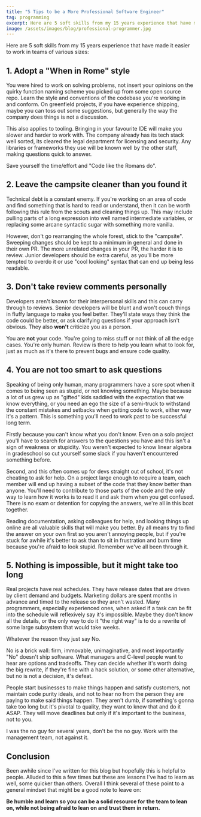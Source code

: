 ```yaml
---
title: "5 Tips to be a More Professional Software Engineer"
tag: programming
excerpt: Here are 5 soft skills from my 15 years experience that have made it easier to work in teams of various sizes.
image: /assets/images/blog/professional-programmer.jpg
---
```

Here are 5 soft skills from my 15 years experience that have made it easier to work in teams of various sizes:

## 1. Adopt a "When in Rome" style
You were hired to work on solving problems, not insert your opinions on the quirky function naming scheme
you picked up from some open source repo. Learn the style and conventions of the codebase you're working
in and conform. On greenfield projects, if you have experience shipping, maybe you can toss out some
suggestions, but generally the way the company does things is not a discussion.

This also applies to tooling. Bringing in your favourite IDE will make you slower and harder to work with.
The company already has its tech stack well sorted, its cleared the legal department for licensing and
security. Any libraries or frameworks they use will be known well by the other staff, making questions
quick to answer.

Save yourself the time/effort and "Code like the Romans do".

## 2. Leave the campsite cleaner than you found it
Technical debt is a constant enemy. If you're working on an area of code and find something that
is hard to read or understand, then it can be worth following this rule from the scouts and cleaning things up.
This may include pulling parts of a long expression into well named intermediate variables, or replacing
some arcane syntactic sugar with something more vanilla.

However, don't go rearranging the whole forest, stick to the "campsite". Sweeping changes should be
kept to a minimum in general and done in their own PR. The more unrelated changes in your PR, the harder
it is to review. Junior developers should be extra careful, as you'll be more tempted to overdo it or
use "cool looking" syntax that can end up being less readable.

## 3. Don't take review comments personally
Developers aren't known for their interpersonal skills and this can carry through to reviews. Senior
developers will be blunt and won't couch things in fluffy language to make you feel better. They'll
state ways they think the code could be better, or ask clarifying questions if your approach isn't
obvious. They also **won't** criticize you as a person.

You are **not** your code. You're going to miss stuff or not think of all the edge cases. You're only
human. Review is there to help you learn what to look for, just as much as it's there to prevent bugs
and ensure code quality.

## 4. You are not too smart to ask questions
Speaking of being only human, many programmers have a sore spot when it comes to being seen as stupid,
or not knowing something. Maybe because a lot of us grew up as "gifted" kids saddled with the expectation
that we know everything, or you need an ego the size of a semi-truck to withstand the constant mistakes
and setbacks when getting code to work, either way it's a pattern. This is something you'll need to work
past to be successful long term.

Firstly because you can't know what you don't know. Even on a solo project you'll have to search for
answers to the questions you have and this isn't a sign of weakness or stupidity. You weren't expected
to know linear algebra in gradeschool so cut yourself some slack if you haven't encountered something
before.

Second, and this often comes up for devs straight out of school, it's not cheating to ask for help.
On a project large enough to require a team, each member will end up having a subset of the code that
they know better than anyone. You'll need to contribute to those parts of the code and the only way to
learn how it works is to read it and ask them when you get confused. There is no exam or detention for
copying the answers, we're all in this boat together.

Reading documentation, asking colleagues for help, and looking things up online are all valuable skills
that will make you better. By all means try to find the answer on your own first so you aren't annoying
people, but if you're stuck for awhile it's better to ask than to sit in frustration and burn time because
you're afraid to look stupid. Remember we've all been through it.

## 5. Nothing is impossible, but it might take too long

Real projects have real schedules. They have release dates that are driven by client demand and budgets.
Marketing dollars are spent months in advance and timed to the release so they aren't wasted. Many
programmers, especially experienced ones, when asked if a task can be fit into the schedule will
reflexively say it's impossible. Maybe they don't know all the details, or the only way to do it
"the right way" is to do a rewrite of some large subsystem that would take weeks.

Whatever the reason they just say No.

No is a brick wall: firm, immovable, unimaginative, and most importantly "No" doesn't ship software.
What managers and C-level people want to hear are options and tradeoffs. They can decide whether it's
worth doing the big rewrite, if they're fine with a hack solution, or some other alternative, but no
is not a decision, it's defeat.

People start businesses to make things happen and satisfy customers, not maintain code purity ideals,
and not to hear no from the person they are paying to make said things happen. They aren't dumb, if
something's gonna take too long but it's pivotal to quality, they want to know that and do it ASAP.
They will move deadlines but only if it's important to the business, not to you.

I was the no guy for several years, don't be the no guy. Work with the management team, not against it.

## Conclusion

Been awhile since I've written for this blog but hopefully this is helpful to people. Alluded to this
a few times but these are lessons I've had to learn as well, some quicker than others. Overall I think
several of these point to a general mindset that might be a good note to leave on:

**Be humble and learn so you can be a solid resource for the team to lean on, while not being afraid to lean on and trust them in return.**

